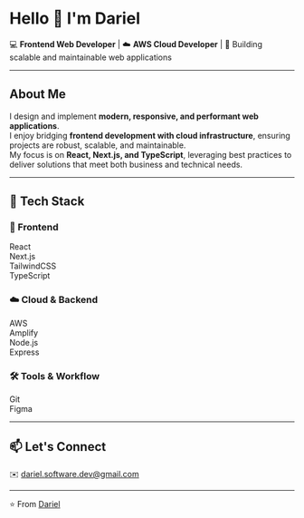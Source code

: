# Hello 👋 I'm Dariel  

💻 **Frontend Web Developer** | ☁️ **AWS Cloud Developer** | 🚀 Building scalable and maintainable web applications  

---

## About Me  
I design and implement **modern, responsive, and performant web applications**.  
I enjoy bridging **frontend development with cloud infrastructure**, ensuring projects are robust, scalable, and maintainable.  
My focus is on **React, Next.js, and TypeScript**, leveraging best practices to deliver solutions that meet both business and technical needs.  

---

## 🚀 Tech Stack  

### 🎨 Frontend  
React    
Next.js  
TailwindCSS   
TypeScript  

### ☁️ Cloud & Backend  
AWS   
Amplify    
Node.js   
Express   

### 🛠️ Tools & Workflow  
Git   
Figma   

---

## 📫 Let's Connect  

✉️ dariel.software.dev@gmail.com  

---

⭐️ From [Dariel](https://github.com/Axodaraph)  
